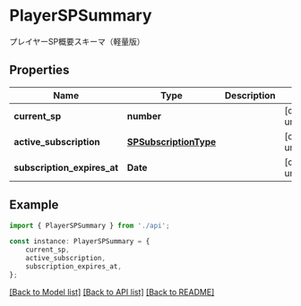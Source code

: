 # PlayerSPSummary

プレイヤーSP概要スキーマ（軽量版）

## Properties

Name | Type | Description | Notes
------------ | ------------- | ------------- | -------------
**current_sp** | **number** |  | [default to undefined]
**active_subscription** | [**SPSubscriptionType**](SPSubscriptionType.md) |  | [default to undefined]
**subscription_expires_at** | **Date** |  | [default to undefined]

## Example

```typescript
import { PlayerSPSummary } from './api';

const instance: PlayerSPSummary = {
    current_sp,
    active_subscription,
    subscription_expires_at,
};
```

[[Back to Model list]](../README.md#documentation-for-models) [[Back to API list]](../README.md#documentation-for-api-endpoints) [[Back to README]](../README.md)
